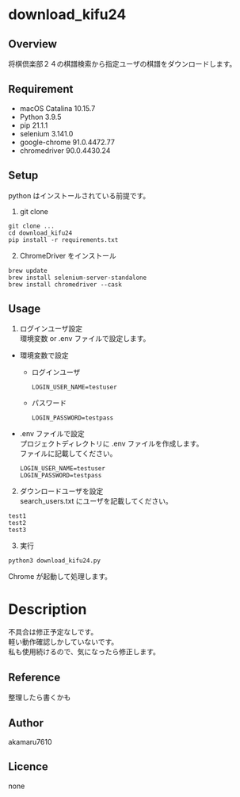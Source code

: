 # download_kifu24

## Overview
将棋倶楽部２４の棋譜検索から指定ユーザの棋譜をダウンロードします。

## Requirement
- macOS Catalina 10.15.7
- Python 3.9.5
- pip 21.1.1
- selenium 3.141.0
- google-chrome 91.0.4472.77
- chromedriver 90.0.4430.24

## Setup
python はインストールされている前提です。

1. git clone
```
git clone ...
cd download_kifu24
pip install -r requirements.txt
```

2. ChromeDriver をインストール
```
brew update
brew install selenium-server-standalone
brew install chromedriver --cask
```

## Usage
1. ログインユーザ設定<br>
環境変数 or .env ファイルで設定します。
- 環境変数で設定
  - ログインユーザ
    ```
    LOGIN_USER_NAME=testuser
    ```
  - パスワード
    ```
    LOGIN_PASSWORD=testpass
    ```

- .env ファイルで設定<br>
  プロジェクトディレクトリに .env ファイルを作成します。<br>
  ファイルに記載してください。
    ```
    LOGIN_USER_NAME=testuser
    LOGIN_PASSWORD=testpass
    ```

2. ダウンロードユーザを設定<br>
search_users.txt にユーザを記載してください。
```
test1
test2
test3
```

3. 実行
```
python3 download_kifu24.py
```
Chrome が起動して処理します。  

# Description
不具合は修正予定なしです。<br>
軽い動作確認しかしていないです。<br>
私も使用続けるので、気になったら修正します。<br>

## Reference
整理したら書くかも

## Author
akamaru7610

## Licence
none

